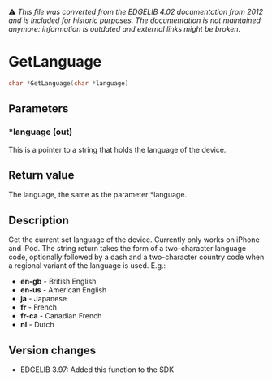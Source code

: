 :warning: _This file was converted from the EDGELIB 4.02 documentation from 2012 and is included for historic purposes. The documentation is not maintained anymore: information is outdated and external links might be broken._

# GetLanguage


```c++
char *GetLanguage(char *language)
```

## Parameters
### *language (out)
This is a pointer to a string that holds the language of the device.

## Return value
The language, the same as the parameter *language.

## Description
Get the current set language of the device. Currently only works on iPhone and iPod. 
The string return takes the form of a two-character language code, optionally followed by a dash and a two-character country code when a regional variant of the language is used. E.g.:

* **en-gb** - British English
* **en-us** - American English
* **ja** - Japanese
* **fr** - French
* **fr-ca** - Canadian French
* **nl** - Dutch

## Version changes
- EDGELIB 3.97: Added this function to the SDK

